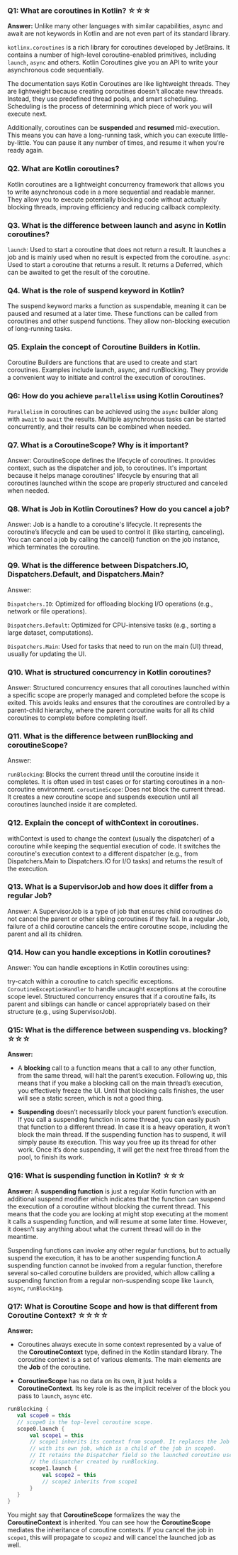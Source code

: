 ### Q1: What are coroutines in Kotlin? ☆☆☆

**Answer:**
Unlike many other languages with similar capabilities, async and await are not keywords in Kotlin and are not even part of its standard library. 

`kotlinx.coroutines` is a rich library for coroutines developed by JetBrains. It contains a number of high-level coroutine-enabled primitives, including `launch`, `async` and others. Kotlin Coroutines give you an API to write your asynchronous code sequentially. 

The documentation says Kotlin Coroutines are like lightweight threads. They are lightweight because creating coroutines doesn’t allocate new threads. Instead, they use predefined thread pools, and smart scheduling. Scheduling is the process of determining which piece of work you will execute next.

Additionally, coroutines can be **suspended** and **resumed** mid-execution. This means you can have a long-running task, which you can execute little-by-little. You can pause it any number of times, and resume it when you’re ready again. 

### Q2. What are Kotlin coroutines?
Kotlin coroutines are a lightweight concurrency framework that allows you to write asynchronous code in a more sequential and readable manner. They allow you to execute potentially blocking code without actually blocking threads, improving efficiency and reducing callback complexity.

### Q3. What is the difference between launch and async in Kotlin coroutines?

`launch`: Used to start a coroutine that does not return a result. It launches a job and is mainly used when no result is expected from the coroutine.
`async`: Used to start a coroutine that returns a result. It returns a Deferred<T>, which can be awaited to get the result of the coroutine.

### Q4. What is the role of suspend keyword in Kotlin?

The suspend keyword marks a function as suspendable, meaning it can be paused and resumed at a later time. These functions can be called from coroutines and other suspend functions. They allow non-blocking execution of long-running tasks.

### Q5. Explain the concept of Coroutine Builders in Kotlin.
Coroutine Builders are functions that are used to create and start coroutines. Examples include launch, async, and runBlocking. They provide a convenient way to initiate and control the execution of coroutines.

### Q6: How do you achieve `parallelism` using Kotlin Coroutines?
`Parallelism` in coroutines can be achieved using the `async` builder along with `await` to `await` the results. Multiple asynchronous tasks can be started concurrently, and their results can be combined when needed.

### Q7.  What is a CoroutineScope? Why is it important?
Answer:
CoroutineScope defines the lifecycle of coroutines. It provides context, such as the dispatcher and job, to coroutines. It's important because it helps manage coroutines' lifecycle by ensuring that all coroutines launched within the scope are properly structured and canceled when needed.

### Q8.  What is Job in Kotlin Coroutines? How do you cancel a job?
Answer:
Job is a handle to a coroutine's lifecycle. It represents the coroutine’s lifecycle and can be used to control it (like starting, canceling). You can cancel a job by calling the cancel() function on the job instance, which terminates the coroutine.


### Q9. What is the difference between Dispatchers.IO, Dispatchers.Default, and Dispatchers.Main?
Answer:

`Dispatchers.IO`: Optimized for offloading blocking I/O operations (e.g., network or file operations).

`Dispatchers.Default`: Optimized for CPU-intensive tasks (e.g., sorting a large dataset, computations).

`Dispatchers.Main`: Used for tasks that need to run on the main (UI) thread, usually for updating the UI.

### Q10. What is structured concurrency in Kotlin coroutines?
Answer:
Structured concurrency ensures that all coroutines launched within a specific scope are properly managed and completed before the scope is exited. This avoids leaks and ensures that the coroutines are controlled by a parent-child hierarchy, where the parent coroutine waits for all its child coroutines to complete before completing itself.

### Q11. What is the difference between runBlocking and coroutineScope?
Answer:

`runBlocking`: Blocks the current thread until the coroutine inside it completes. It is often used in test cases or for starting coroutines in a non-coroutine environment.
`coroutineScope`: Does not block the current thread. It creates a new coroutine scope and suspends execution until all coroutines launched inside it are completed.

### Q12.  Explain the concept of withContext in coroutines.
withContext is used to change the context (usually the dispatcher) of a coroutine while keeping the sequential execution of code. It switches the coroutine's execution context to a different dispatcher (e.g., from Dispatchers.Main to Dispatchers.IO for I/O tasks) and returns the result of the execution.

### Q13. What is a SupervisorJob and how does it differ from a regular Job?
Answer:
A SupervisorJob is a type of job that ensures child coroutines do not cancel the parent or other sibling coroutines if they fail. In a regular Job, failure of a child coroutine cancels the entire coroutine scope, including the parent and all its children.

### Q14. How can you handle exceptions in Kotlin coroutines?
Answer:
You can handle exceptions in Kotlin coroutines using:

try-catch within a coroutine to catch specific exceptions.
`CoroutineExceptionHandler` to handle uncaught exceptions at the coroutine scope level.
Structured concurrency ensures that if a coroutine fails, its parent and siblings can handle or cancel appropriately based on their structure (e.g., using SupervisorJob).

### Q15: What is the difference between suspending vs. blocking? ☆☆☆

**Answer:**
* A **blocking** call to a function means that a call to any other function, from the same thread, will halt the parent’s execution. Following up, this means that if you make a blocking call on the main thread’s execution, you effectively freeze the UI. Until that blocking calls finishes, the user will see a static screen, which is not a good thing.

* **Suspending** doesn’t necessarily block your parent function’s execution. If you call a suspending function in some thread, you can easily push that function to a different thread. In case it is a heavy operation, it won’t block the main thread. If the suspending function has to suspend, it will simply pause its execution. This way you free up its thread for other work. Once it’s done suspending, it will get the next free thread from the pool, to finish its work.

### Q16: What is suspending function in Kotlin? ☆☆☆

**Answer:**
A **suspending function** is just a regular Kotlin function with an additional suspend modifier which indicates that the function can suspend the execution of a coroutine without blocking the current thread. This means that the code you are looking at might stop executing at the moment it calls a suspending function, and will resume at some later time. However, it doesn’t say anything about what the current thread will do in the meantime.

Suspending functions can invoke any other regular functions, but to actually suspend the execution, it has to be another suspending function.A suspending function cannot be invoked from a regular function, therefore several so-called coroutine builders are provided, which allow calling a suspending function from a regular non-suspending scope like `launch`, `async`, `runBlocking`.

### Q17: What is Coroutine Scope and how is that different from Coroutine Context? ☆☆☆☆

**Answer:**
* Coroutines always execute in some context represented by a value of the **CoroutineContext** type, defined in the Kotlin standard library. The coroutine context is a set of various elements. The main elements are the **Job** of the coroutine.

* **CoroutineScope** has no data on its own, it just holds a **CoroutineContext**. Its key role is as the implicit receiver of the block you pass to `launch`, `async` etc.

 ```kotlin
runBlocking {
    val scope0 = this
    // scope0 is the top-level coroutine scope.
    scope0.launch {
        val scope1 = this
        // scope1 inherits its context from scope0. It replaces the Job field
        // with its own job, which is a child of the job in scope0.
        // It retains the Dispatcher field so the launched coroutine uses
        // the dispatcher created by runBlocking.
        scope1.launch {
            val scope2 = this
            // scope2 inherits from scope1
        }
    }
}
```
You might say that **CoroutineScope** formalizes the way the **CoroutineContext** is inherited. You can see how the **CoroutineScope** mediates the inheritance of coroutine contexts. If you cancel the job in `scope1`, this will propagate to `scope2` and will cancel the launched job as well.
